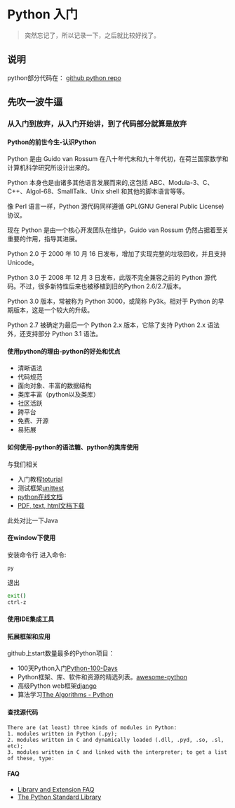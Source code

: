 # Python 入门
> 突然忘记了，所以记录一下，之后就比较好找了。
## 说明
python部分代码在：
[github python repo](git@github.com:Ilovezilian/pythonProject.git)

## 先吹一波牛逼
### 从入门到放弃，从入门开始讲，到了代码部分就算是放弃
#### Python的前世今生-认识Python
Python 是由 Guido van Rossum 在八十年代末和九十年代初，在荷兰国家数学和计算机科学研究所设计出来的。

Python 本身也是由诸多其他语言发展而来的,这包括 ABC、Modula-3、C、C++、Algol-68、SmallTalk、Unix shell 和其他的脚本语言等等。

像 Perl 语言一样，Python 源代码同样遵循 GPL(GNU General Public License)协议。

现在 Python 是由一个核心开发团队在维护，Guido van Rossum 仍然占据着至关重要的作用，指导其进展。

Python 2.0 于 2000 年 10 月 16 日发布，增加了实现完整的垃圾回收，并且支持 Unicode。

Python 3.0 于 2008 年 12 月 3 日发布，此版不完全兼容之前的 Python 源代码。不过，很多新特性后来也被移植到旧的Python 2.6/2.7版本。

Python 3.0 版本，常被称为 Python 3000，或简称 Py3k。相对于 Python 的早期版本，这是一个较大的升级。

Python 2.7 被确定为最后一个 Python 2.x 版本，它除了支持 Python 2.x 语法外，还支持部分 Python 3.1 语法。

#### 使用python的理由-python的好处和优点
* 清晰语法
* 代码规范
* 面向对象、丰富的数据结构
* 类库丰富（python以及类库）
* 社区活跃
* 跨平台
* 免费、开源
* 易拓展

#### 如何使用-python的语法糖、python的类库使用
与我们相关
* 入门教程[toturial](https://docs.python.org/3/tutorial/index.html)
* 测试框架[unittest](https://docs.python.org/3/library/unittest.html)
* [python在线文档](https://docs.python.org/3/)
* [PDF, text, html文档下载](https://docs.python.org/3/download.html)

此处对比一下Java
#### 在window下使用
安装命令行
进入命令:
```cmd
py
```
退出
```cmd
exit()
ctrl-z
```
#### 使用IDE集成工具

#### 拓展框架和应用
github上start数量最多的Python项目：
* 100天Python入门[Python-100-Days](git@github.com:jackfrued/Python-100-Days.git)
* Python框架、库、软件和资源的精选列表。[awesome-python](git@github.com:vinta/awesome-python.git)
* 高级Python web框架[django](git@github.com:django/django.git)
* 算法学习[The Algorithms - Python](git@github.com:TheAlgorithms/Python.git)

#### 查找源代码

```text
There are (at least) three kinds of modules in Python:
1. modules written in Python (.py);
2. modules written in C and dynamically loaded (.dll, .pyd, .so, .sl, etc);
3. modules written in C and linked with the interpreter; to get a list of these, type:
```
#### FAQ
* [Library and Extension FAQ](https://docs.python.org/3/faq/library.html)
* [The Python Standard Library](https://docs.python.org/3/library/index.html#library-index)


